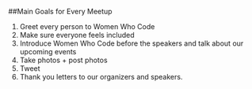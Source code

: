 ##Main Goals for Every Meetup

1. Greet every person to Women Who Code
2. Make sure everyone feels included
3. Introduce Women Who Code before the speakers and talk about our upcoming events
4. Take photos + post photos
5. Tweet
6. Thank you letters to our organizers and speakers.

